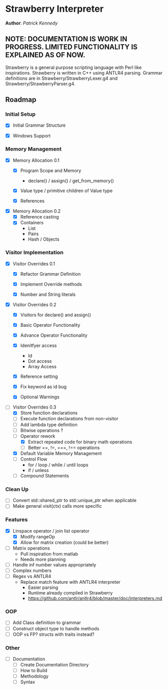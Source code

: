 # Strawberry Interpreter
**Author**: _Patrick Kennedy_

## NOTE: DOCUMENTATION IS WORK IN PROGRESS. LIMITED FUNCTIONALITY IS EXPLAINED AS OF NOW.

Strawberry is a general purpose scripting language with Perl like inspirations.
Strawberry is written in C++ using ANTLR4 parsing. Grammar definitions are in 
Strawberry/StrawberryLexer.g4 and Strawberry/StrawberryParser.g4.

## Roadmap

### Initial Setup
- [x] Initial Grammar Structure


- [x] Windows Support

### Memory Management

- [x] Memory Allocation 0.1
    - [x] Program Scope and Memory
        - declare() / assign() / get_from_memory()
    - [x] Value type / primitive children of Value type
    - [x] References


- [x] Memory Allocation 0.2
    - [x] Reference casting
    - [x] Containers
        - List
        - Pairs
        - Hash / Objects

### Visitor Implementation

- [x] Visitor Overrides 0.1
    - [x] Refactor Grammar Definition
    - [x] Implement Override methods
    - [x] Number and String literals


- [x] Visitor Overrides 0.2
    - [x] Visitors for declare() and assign()
    - [x] Basic Operator Functionality
    - [x] Advance Operator Functionality
    - [x] Idenitfyer access
        - Id
        - Dot access
        - Array Access
    - [x] Reference setting
    - [x] Fix keyword as id bug
    - [x] Optional Warnings


- [ ] Visitor Overrides 0.3
    - [x] Store function declarations
    - [ ] Execute function declarations from non-visitor
    - [ ] Add lambda type definition
    - [ ] Bitwise operations ?
    - [ ] Operator rework
      - [x] Extract repeated code for binary math operations
      - [ ] Better ==, !=, ===, !== operations
    - [x] Default Variable Memory Management
    - [ ] Control Flow
        - for / loop / while / until loops
        - if / unless
    - [ ] Compound Statements

### Clean Up
- [ ] Convert std::shared_ptr to std::unique_ptr when applicable
- [ ] Make general visit(ctx) calls more specific
 
### Features
- [x] Linspace operator / join list operator
  - [x] Modify rangeOp
  - [x] Allow for matrix creation (could be better)
- [ ] Matrix operations
  - Pull inspiration from matlab
  - Needs more planning
- [ ] Handle inf number values appropriately
- [ ] Complex numbers
- [ ] Regex vs ANTLR4
  - Replace match feature with ANTLR4 interpreter
    - Easier parsing
    - Runtime already compiled in Strawberry
    - https://github.com/antlr/antlr4/blob/master/doc/interpreters.md

### OOP
- [ ] Add Class definition to grammar
- [ ] Construct object type to handle methods
- [ ] OOP vs FP? structs with traits instead?

### Other
- [ ] Documentation
    - [ ] Create Documentation Directory
    - [ ] How to Build
    - [ ] Methodology
    - [ ] Syntax